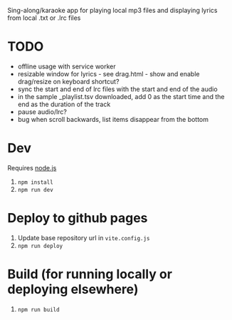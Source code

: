 Sing-along/karaoke app for playing local mp3 files and displaying lyrics from local .txt or .lrc files

# TODO

- offline usage with service worker
- resizable window for lyrics - see drag.html - show and enable drag/resize on keyboard shortcut? 
- sync the start and end of lrc files with the start and end of the audio
- in the sample _playlist.tsv downloaded, add 0 as the start time and the end as the duration of the track
- pause audio/lrc?
- bug when scroll backwards, list items disappear from the bottom

# Dev

Requires [node.js](https://nodejs.org)

1. `npm install`
1. `npm run dev` 

# Deploy to github pages

1. Update base repository url in `vite.config.js`
1. `npm run deploy`

# Build (for running locally or deploying elsewhere)

1. `npm run build`
